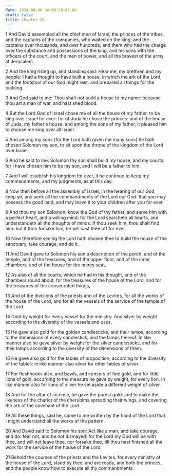 ```yaml
---
date: 2024-09-06 20:00:28+02:00
draft: false
title: Chapter 28
---
```




1 And David assembled all the chief men of Israel, the princes of the tribes, and the captains of the companies, who waited on the king: and the captains over thousands, and over hundreds, and them who had the charge over the substance and possessions of the king, and his sons with the officers of the court, and the men of power, and all the bravest of the army at Jerusalem.

2 And the king rising up, and standing said: Hear me, my brethren and my people: I had a thought to have built a house, in which the ark of the Lord, and the footstool of our God might rest: and prepared all things for the building.

3 And God said to me: Thou shalt not build a house to my name: because thou art a man of war, and hast shed blood.

4 But the Lord God of Israel chose me of all the house of my father, to be king over Israel for ever: for of Juda he chose the princes: and of the house of Juda, my father's house: and among the sons of my father, it pleased him to choose me king over all Israel.

5 And among my sons (for the Lord hath given me many sons) he hath chosen Solomon my son, to sit upon the throne of the kingdom of the Lord over Israel.

6 And he said to me: Solomon thy son shall build my house, and my courts: for I have chosen him to be my son, and I will be a father to him.

7 And I will establish his kingdom for ever, it he continue to keep my commandments, and my judgments, as at this day.

8 Now then before all the assembly of Israel, in the hearing of our God, keep ye, and seek all the commandments of the Lord our God: that you may possess the good land, and may leave it to your children after you for ever.

9 And thou my son Solomon, know the God of thy father, and serve him with a perfect heart, and a willing mind: for the Lord searcheth all hearts, and understandeth all the thoughts of minds. If thou seek him, thou shalt find him: but if thou forsake him, he will cast thee off for ever.

10 Now therefore seeing the Lord hath chosen thee to build the house of the sanctuary, take courage, and do it.

11 And David gave to Solomon his son a description of the porch, and of the temple, and of the treasures, and of the upper floor, and of the inner chambers, and of the house for the mercy seat,

12 As also of all the courts, which he had in his thought, and of the chambers round about, for the treasures of the house of the Lord, and for the treasures of the consecrated things,

13 And of the divisions of the priests and of the Levites, for all the works of the house of the Lord, and for all the vessels of the service of the temple of the Lord.

14 Gold by weight for every vessel for the ministry. And silver by weight according to the diversity of the vessels and uses.

15 He gave also gold for the golden candlesticks, and their lamps, according to the dimensions of every candlestick, and the lamps thereof. In like manner also he gave silver by weight for the silver candlesticks, and for their lamps according to the diversity of the dimensions of them.

16 He gave also gold for the tables of proposition, according to the diversity of the tables: in like manner also silver for other tables of silver.

17 For fleshhooks also, and bowls, and censors of fine gold, and for little lions of gold, according to the measure he gave by weight, for every lion. In like manner also for lions of silver he set aside a different weight of silver.

18 And for the altar of incense, he gave the purest gold: and to make the likeness of the chariot of the cherubims spreading their wings, and covering the ark of the covenant of the Lord.

19 All these things, said he, came to me written by the hand of the Lord that I might understand all the works of the pattern.

20 And David said to Solomon his son: Act like a man, and take courage, and do: fear not, and be not dismayed: for the Lord my God will be with thee, and will not leave thee, nor forsake thee, till thou hast finished all the work for the service of the house of the Lord.

21 Behold the courses of the priests and the Levites, for every ministry of the house of the Lord, stand by thee, and are ready, and both the princes, and the people know how to execute all thy commandments.


